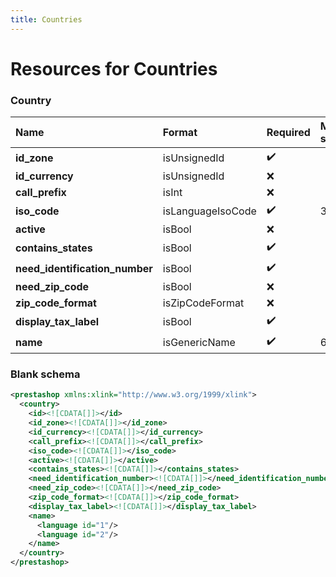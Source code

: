 ```yaml
---
title: Countries
---
```


# Resources for Countries

### Country

|              Name              |      Format       | Required | Max size | Description |
| :----------------------------- | :---------------- | :------- | :------- | :---------- |
| **id_zone**                    | isUnsignedId      | ✔️       |          | Zone ID     |
| **id_currency**                | isUnsignedId      | ❌        |          | Currency ID |
| **call_prefix**                | isInt             | ❌        |          |             |
| **iso_code**                   | isLanguageIsoCode | ✔️       | 3        |             |
| **active**                     | isBool            | ❌        |          |             |
| **contains_states**            | isBool            | ✔️       |          |             |
| **need_identification_number** | isBool            | ✔️       |          |             |
| **need_zip_code**              | isBool            | ❌        |          |             |
| **zip_code_format**            | isZipCodeFormat   | ❌        |          |             |
| **display_tax_label**          | isBool            | ✔️       |          |             |
| **name**                       | isGenericName     | ✔️       | 64       |             |


### Blank schema

```xml
<prestashop xmlns:xlink="http://www.w3.org/1999/xlink">
  <country>
    <id><![CDATA[]]></id>
    <id_zone><![CDATA[]]></id_zone>
    <id_currency><![CDATA[]]></id_currency>
    <call_prefix><![CDATA[]]></call_prefix>
    <iso_code><![CDATA[]]></iso_code>
    <active><![CDATA[]]></active>
    <contains_states><![CDATA[]]></contains_states>
    <need_identification_number><![CDATA[]]></need_identification_number>
    <need_zip_code><![CDATA[]]></need_zip_code>
    <zip_code_format><![CDATA[]]></zip_code_format>
    <display_tax_label><![CDATA[]]></display_tax_label>
    <name>
      <language id="1"/>
      <language id="2"/>
    </name>
  </country>
</prestashop>
```

